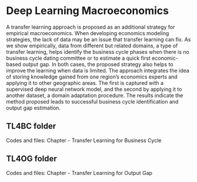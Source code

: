 # Deep Learning Macroeconomics

A transfer learning approach is proposed as an additional strategy for empirical macroeconomics. When developing economics modeling strategies, the lack of data may be an issue that transfer learning can fix. As we show empirically, data from different but related domains, a type of transfer learning, helps identify the business cycle phases when there is no business cycle dating committee or to estimate a quick first economic-based output gap. In both cases, the proposed strategy also helps to improve the learning when data is limited. The approach integrates the idea of storing knowledge gained from one region’s economics experts and applying it to other geographic areas. The first is captured with a supervised deep neural network model, and the second by applying it to another dataset, a domain adaptation procedure. The results indicate the method proposed leads to successful business cycle identification and output gap estimation.

## TL4BC folder
Codes and files: Chapter - Transfer Learning for Business Cycle

## TL4OG folder
Codes and files: Chapter - Transfer Learning for Output Gap 
